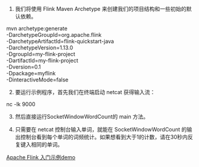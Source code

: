 
1. 我们将使用 Flink Maven Archetype 来创建我们的项目结构和一些初始的默认依赖。

mvn archetype:generate \
-DarchetypeGroupId=org.apache.flink \
-DarchetypeArtifactId=flink-quickstart-java \
-DarchetypeVersion=1.13.0 \
-DgroupId=my-flink-project \
-DartifactId=my-flink-project \
-Dversion=0.1 \
-Dpackage=myflink \
-DinteractiveMode=false



2. 要运行示例程序，首先我们在终端启动 netcat 获得输入流：

nc -lk 9000



3. 然后直接运行SocketWindowWordCount的 main 方法。


4. 只需要在 netcat 控制台输入单词，就能在 SocketWindowWordCount 的输出控制台看到每个单词的词频统计。如果想看到大于1的计数，请在30秒内反复键入相同的单词。





[Apache Flink 入门示例demo](https://www.cnblogs.com/xiaodf/p/11757462.html)  



